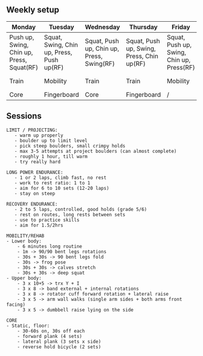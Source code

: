 
## Weekly setup

Monday | Tuesday | Wednesday | Thursday | Friday | Saturday | Sunday
---|---|---|---|---|---|---
Push up, Swing, Chin up, Press, Squat(RF)|Squat, Swing, Chin up, Press, Push up(RF)|Squat, Push up, Chin up, Press, Swing(RF)|Squat, Push up, Swing, Press, Chin up(RF)|Squat, Push up, Swing, Chin up, Press(RF)|/|/
Train|Mobility|Train|Train|Mobility|Train (optional)|Rest
Core|Fingerboard|Core|Fingerboard|/|Fingerboard|Rest

## Sessions


```
LIMIT / PROJECTING:
   - warm up properly
   - boulder up to limit level
   - pick steep boulders, small crimpy holds
   - max 3-5 attempts at project boulders (can almost complete)
   - roughly 1 hour, till warm
   - try really hard
```

```
LONG POWER ENDURANCE:
   - 1 or 2 laps, climb fast, no rest
   - work to rest ratio: 1 to 1
   - aim for 6 to 10 sets (12-20 laps)
   - stay on steep
```

```
RECOVERY ENDURANCE:
   - 2 to 5 laps, controlled, good holds (grade 5/6)
   - rest on routes, long rests between sets
   - use to practice skills
   - aim for 1.5/2hrs
```

```
MOBILITY/REHAB
- Lower body:
    - 6 minutes long routine
    - 1m -> 90/90 bent legs rotations
    - 30s + 30s -> 90 bent legs fold
    - 30s -> frog pose
    - 30s + 30s -> calves stretch
    - 30s + 30s -> deep squat
- Upper body:
    - 3 x 10+5 -> trx Y + I
    - 3 x 8 -> band external + internal rotations
    - 3 x 8 -> rotator cuff forward rotation + lateral raise
    - 3 x 5 -> arm wall walks (single arm sides + both arms front facing)
    - 3 x 5 -> dumbbell raise lying on the side
```

```
CORE
- Static, floor:
    - 30-60s on, 30s off each
    - forward plank (4 sets)
    - lateral plank (3 sets x side)
    - reverse hold bicycle (2 sets)
```
